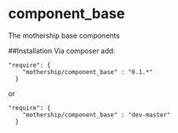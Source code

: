 # component_base
The mothership base components

##Installation
Via composer add:
```
"require": {
    "mothership/component_base" : "0.1.*"
  }
```
or
```
"require": {
    "mothership/component_base" : "dev-master"
  }
```
